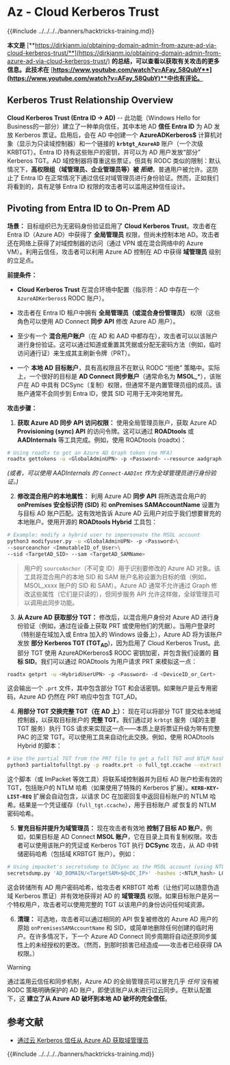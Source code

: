 # Az - Cloud Kerberos Trust

{{#include ../../../../banners/hacktricks-training.md}}

**本文是** [**https://dirkjanm.io/obtaining-domain-admin-from-azure-ad-via-cloud-kerberos-trust/**](https://dirkjanm.io/obtaining-domain-admin-from-azure-ad-via-cloud-kerberos-trust/) **的总结，可以查看以获取有关攻击的更多信息。此技术在** [**https://www.youtube.com/watch?v=AFay_58QubY**](https://www.youtube.com/watch?v=AFay_58QubY)**中也有评论。**

## Kerberos Trust Relationship Overview

**Cloud Kerberos Trust (Entra ID -> AD)** -- 此功能（Windows Hello for Business的一部分）建立了一种单向信任，其中本地 AD **信任 Entra ID** 为 AD 发放 Kerberos 票证。启用后，会在 AD 中创建一个 **AzureADKerberos$** 计算机对象（显示为只读域控制器）和一个链接的 **`krbtgt_AzureAD`** 账户（一个次级 KRBTGT）。Entra ID 持有这些账户的密钥，并可以为 AD 用户发放“部分” Kerberos TGT。AD 域控制器将尊重这些票证，但具有 RODC 类似的限制：默认情况下，**高权限组（域管理员、企业管理员等）被 *拒绝***，普通用户被允许。这防止了 Entra ID 在正常情况下通过信任对域管理员进行身份验证。然而，正如我们将看到的，具有足够 Entra ID 权限的攻击者可以滥用这种信任设计。

## Pivoting from Entra ID to On-Prem AD

**场景：** 目标组织已为无密码身份验证启用了 **Cloud Kerberos Trust**。攻击者在 Entra ID（Azure AD）中获得了 **全局管理员** 权限，但尚未控制本地 AD。攻击者还在网络上获得了对域控制器的访问（通过 VPN 或在混合网络中的 Azure VM）。利用云信任，攻击者可以利用 Azure AD 控制在 AD 中获得 **域管理员** 级别的立足点。

**前提条件：**

-   **Cloud Kerberos Trust** 在混合环境中配置（指示符：AD 中存在一个 `AzureADKerberos$` RODC 账户）。

-   攻击者在 Entra ID 租户中拥有 **全局管理员（或混合身份管理员）** 权限（这些角色可以使用 AD Connect **同步 API** 修改 Azure AD 用户）。

-   至少有一个 **混合用户账户**（在 AD 和 AAD 中都存在），攻击者可以以该账户进行身份验证。这可以通过知道或重置其凭据或分配无密码方法（例如，临时访问通行证）来生成其主刷新令牌（PRT）。

-   一个 **本地 AD 目标账户**，具有高权限且不在默认 RODC “拒绝” 策略中。实际上，一个很好的目标是 **AD Connect 同步账户**（通常命名为 **MSOL_***），该账户在 AD 中具有 DCSync（复制）权限，但通常不是内置管理员组的成员。该账户通常不会同步到 Entra ID，使其 SID 可用于无冲突地冒充。

**攻击步骤：**

1.  **获取 Azure AD 同步 API 访问权限：** 使用全局管理员账户，获取 Azure AD **Provisioning (sync) API** 的访问令牌。这可以通过 **ROADtools** 或 **AADInternals** 等工具完成。例如，使用 ROADtools (roadtx)：
```bash
# Using roadtx to get an Azure AD Graph token (no MFA)
roadtx gettokens -u <GlobalAdminUPN> -p <Password> --resource aadgraph
```
*(或者，可以使用 AADInternals 的 `Connect-AADInt` 作为全球管理员进行身份验证。)*

2.  **修改混合用户的本地属性：** 利用 Azure AD **同步 API** 将所选混合用户的 **onPremises 安全标识符 (SID)** 和 **onPremises SAMAccountName** 设置为与目标 AD 账户匹配。这有效地告诉 Azure AD 云用户对应于我们想要冒充的本地账户。使用开源的 **ROADtools Hybrid** 工具包：
```bash
# Example: modify a hybrid user to impersonate the MSOL account
python3 modifyuser.py -u <GlobalAdminUPN> -p <Password>\
--sourceanchor <ImmutableID_of_User>\
--sid <TargetAD_SID> --sam <TargetAD_SAMName>
```
> 用户的 `sourceAnchor`（不可变 ID）用于识别要修改的 Azure AD 对象。该工具将混合用户的本地 SID 和 SAM 账户名称设置为目标的值（例如，MSOL_xxxx 账户的 SID 和 SAM）。Azure AD 通常不允许通过 Graph 修改这些属性（它们是只读的），但同步服务 API 允许这样做，全球管理员可以调用此同步功能。

3.  **从 Azure AD 获取部分 TGT：** 修改后，以混合用户身份对 Azure AD 进行身份验证（例如，通过在设备上获取 PRT 或使用他们的凭据）。当用户登录时（特别是在域加入或 Entra 加入的 Windows 设备上），Azure AD 将为该账户发放 **部分 Kerberos TGT (TGT**<sub>**AD**</sub>)，因为启用了 Cloud Kerberos Trust。此部分 TGT 使用 AzureADKerberos$ RODC 密钥加密，并包含我们设置的 **目标 SID**。我们可以通过 ROADtools 为用户请求 PRT 来模拟这一点：
```bash
roadtx getprt -u <HybridUserUPN> -p <Password> -d <DeviceID_or_Cert>
```
这会输出一个 `.prt` 文件，其中包含部分 TGT 和会话密钥。如果账户是云专用密码，Azure AD 仍然在 PRT 响应中包含 TGT_AD。

4.  **用部分 TGT 交换完整 TGT（在 AD 上）：** 现在可以将部分 TGT 提交给本地域控制器，以获取目标账户的 **完整 TGT**。我们通过对 `krbtgt` 服务（域的主要 TGT 服务）执行 TGS 请求来实现这一点——本质上是将票证升级为带有完整 PAC 的正常 TGT。可以使用工具来自动化此交换。例如，使用 ROADtools Hybrid 的脚本：
```bash
# Use the partial TGT from the PRT file to get a full TGT and NTLM hash
python3 partialtofulltgt.py -p roadtx.prt -o full_tgt.ccache --extract-hash
```
这个脚本（或 ImPacket 等效工具）将联系域控制器并为目标 AD 账户检索有效的 TGT，包括账户的 NTLM 哈希（如果使用了特殊的 Kerberos 扩展）。**`KERB-KEY-LIST-REQ`** 扩展会自动包含，以请求 DC 在加密回复中返回目标账户的 NTLM 哈希。结果是一个凭证缓存（`full_tgt.ccache`），用于目标账户 *或* 恢复的 NTLM 密码哈希。

5.  **冒充目标并提升为域管理员：** 现在攻击者有效地 **控制了目标 AD 账户**。例如，如果目标是 AD Connect **MSOL 账户**，它在目录上具有复制权限。攻击者可以使用该账户的凭证或 Kerberos TGT 执行 **DCSync** 攻击，从 AD 中转储密码哈希（包括域 KRBTGT 账户）。例如：
```bash
# Using impacket's secretsdump to DCSync as the MSOL account (using NTLM hash)
secretsdump.py 'AD_DOMAIN/<TargetSAM>$@<DC_IP>' -hashes :<NTLM_hash> LOCAL
```
这会转储所有 AD 用户密码哈希，给攻击者 KRBTGT 哈希（让他们可以随意伪造域 Kerberos 票证）并有效地获得对 AD 的 **域管理员** 权限。如果目标账户是另一个特权用户，攻击者可以使用完整的 TGT 以该用户的身份访问任何域资源。

6.  **清理：** 可选地，攻击者可以通过相同的 API 恢复被修改的 Azure AD 用户的原始 `onPremisesSAMAccountName` 和 SID，或简单地删除任何创建的临时用户。在许多情况下，下一个 Azure AD Connect 同步周期将自动还原同步属性上的未经授权的更改。（然而，到那时损害已经造成——攻击者已经获得 DA 权限。）

> [!WARNING]
> 通过滥用云信任和同步机制，Azure AD 的全局管理员可以冒充几乎 *任何* 没有被 RODC 策略明确保护的 AD 账户，即使该账户从未进行过云同步。在默认配置下，这 **建立了从 Azure AD 破坏到本地 AD 破坏的完全信任**。

## 参考文献

- [通过云 Kerberos 信任从 Azure AD 获取域管理员](https://dirkjanm.io/obtaining-domain-admin-from-azure-ad-via-cloud-kerberos-trust/)

{{#include ../../../../banners/hacktricks-training.md}}
